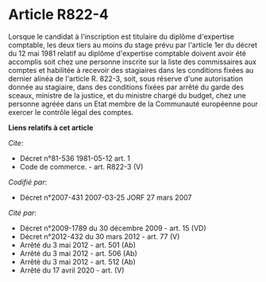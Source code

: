 # Article R822-4

Lorsque le candidat à l'inscription est titulaire du diplôme d'expertise comptable, les deux tiers au moins du stage prévu
par l'article 1er du décret du 12 mai 1981 relatif au diplôme d'expertise comptable doivent avoir été accomplis soit chez une
personne inscrite sur la liste des commissaires aux comptes et habilitée à recevoir des stagiaires dans les conditions fixées
au dernier alinéa de l'article R. 822-3, soit, sous réserve d'une autorisation donnée au stagiaire, dans des conditions
fixées par arrêté du garde des sceaux, ministre de la justice, et du ministre chargé du budget, chez une personne agréée dans
un Etat membre de la Communauté européenne pour exercer le contrôle légal des comptes.

**Liens relatifs à cet article**

_Cite_:

  - Décret n°81-536 1981-05-12 art. 1
  - Code de commerce. - art. R822-3 (V)

_Codifié par_:

  - Décret n°2007-431 2007-03-25 JORF 27 mars 2007

_Cité par_:

  - Décret n°2009-1789 du 30 décembre 2009 - art. 15 (VD)
  - Décret n°2012-432 du 30 mars 2012 - art. 77 (V)
  - Arrêté du 3 mai 2012 - art. 501 (Ab)
  - Arrêté du 3 mai 2012 - art. 506 (Ab)
  - Arrêté du 3 mai 2012 - art. 512 (Ab)
  - Arrêté du 17 avril 2020 - art. (V)
